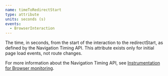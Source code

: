 ```yaml
---
name: timeToRedirectStart
type: attribute
units: seconds (s)
events:
  - BrowserInteraction
---
```


The time, in seconds, from the start of the interaction to the redirectStart, as defined by the Navigation Timing API. This attribute exists only for initial page load events, not route changes.

For more information about the Navigation Timing API, see [Instrumentation for Browser monitoring](/docs/browser/new-relic-browser/page-load-timing-resources/instrumentation-browser-monitoring#navigation-api).